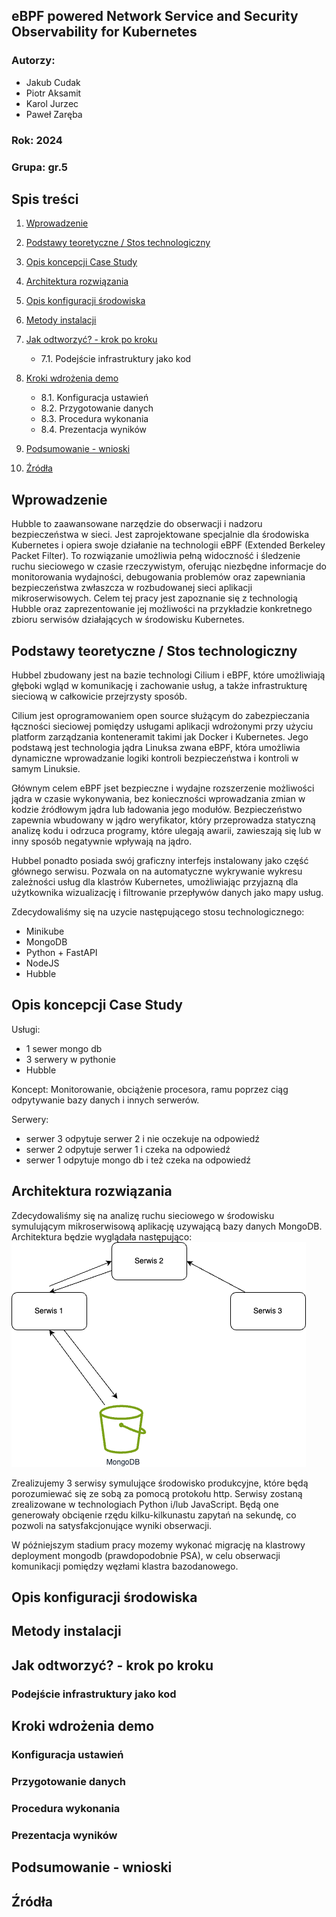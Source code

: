 

## eBPF powered Network Service and Security Observability for Kubernetes

### Autorzy:

- Jakub Cudak
- Piotr Aksamit
- Karol Jurzec
- Paweł Zaręba

### Rok: 2024
### Grupa: gr.5

## Spis treści

1. [Wprowadzenie](#wprowadzenie)
2. [Podstawy teoretyczne / Stos technologiczny](#podstawy-teoretyczne--stos-technologiczny)
3. [Opis koncepcji Case Study](#opis-koncepcji-case-study)




4. [Architektura rozwiązania](#architektura-rozwiązania)
5. [Opis konfiguracji środowiska](#opis-konfiguracji-środowiska)
6. [Metody instalacji](#metody-instalacji)
7. [Jak odtworzyć? - krok po kroku](#jak-odtworzyć---krok-po-kroku)
    - 7.1. Podejście infrastruktury jako kod
8. [Kroki wdrożenia demo](#kroki-wdrożenia-demo)
    - 8.1. Konfiguracja ustawień
    - 8.2. Przygotowanie danych
    - 8.3. Procedura wykonania
    - 8.4. Prezentacja wyników
9. [Podsumowanie - wnioski](#podsumowanie---wnioski)
10. [Źródła](#źródła)

## Wprowadzenie

Hubble to zaawansowane narzędzie do obserwacji i nadzoru bezpieczeństwa w sieci. Jest zaprojektowane specjalnie dla
środowiska Kubernetes i opiera swoje działanie na technologii eBPF (Extended Berkeley Packet Filter). To rozwiązanie
umożliwia pełną widoczność i śledzenie ruchu sieciowego w czasie rzeczywistym, oferując niezbędne informacje do
monitorowania wydajności, debugowania problemów oraz zapewniania bezpieczeństwa zwłaszcza w rozbudowanej sieci aplikacji
mikroserwisowych. Celem tej pracy jest zapoznanie się z technologią Hubble oraz zaprezentowanie jej możliwości na
przykładzie konkretnego zbioru serwisów działających w środowisku Kubernetes.

## Podstawy teoretyczne / Stos technologiczny

Hubbel zbudowany jest na bazie technologi Cilium i eBPF, które umożliwiają głęboki wgląd w komunikację i zachowanie usług, a także infrastrukturę sieciową w całkowicie przejrzysty sposób.

Cilium jest oprogramowaniem open source służącym do zabezpieczania łączności sieciowej pomiędzy usługami aplikacji wdrożonymi przy użyciu platform zarządzania konteneramit takimi jak Docker i Kubernetes. Jego podstawą jest technologia jądra Linuksa zwana eBPF, która umożliwia dynamiczne wprowadzanie logiki kontroli bezpieczeństwa i kontroli w samym Linuksie. 

Głównym celem eBPF jset bezpieczne i wydajne rozszerzenie możliwości jądra w czasie wykonywania, bez konieczności wprowadzania zmian w kodzie źródłowym jądra lub ładowania jego modułów. Bezpieczeństwo zapewnia wbudowany w jądro weryfikator, który przeprowadza statyczną analizę kodu i odrzuca programy, które ulegają awarii, zawieszają się lub w inny sposób negatywnie wpływają na jądro.

Hubbel ponadto posiada swój graficzny interfejs instalowany jako część głównego serwisu. Pozwala on na automatyczne wykrywanie wykresu zależności usług dla klastrów Kubernetes, umożliwiając przyjazną dla użytkownika wizualizację i filtrowanie przepływów danych jako mapy usług.


Zdecydowaliśmy się na uzycie następującego stosu technologicznego:
- Minikube
- MongoDB
- Python + FastAPI
- NodeJS
- Hubble

## Opis koncepcji Case Study

Usługi:
- 1 sewer mongo db
- 3 serwery w pythonie 
- Hubble 

Koncept:
Monitorowanie, obciążenie procesora, ramu poprzez ciąg odpytywanie bazy danych i innych serwerów. 

Serwery:
- serwer 3 odpytuje serwer 2 i nie oczekuje na odpowiedź
- serwer 2 odpytuje serwer 1 i czeka na odpowiedź
- serwer 1 odpytuje mongo db i też czeka na odpowiedź

## Architektura rozwiązania

Zdecydowaliśmy się na analizę ruchu sieciowego w środowisku symulującym mikroserwisową aplikację uzywającą bazy danych MongoDB.
Architektura będzie wyglądała następująco:
![architecture](img/arch_overview.png)

Zrealizujemy 3 serwisy symulujące środowisko produkcyjne, które będą porozumiewać się ze sobą za pomocą protokołu http.
Serwisy zostaną zrealizowane w technologiach Python i/lub JavaScript.
Będą one generowały obciąenie rzędu kilku-kilkunastu zapytań na sekundę,
co pozwoli na satysfakcjonujące wyniki obserwacji.

W późniejszym stadium pracy mozemy wykonać migrację na klastrowy deployment mongodb (prawdopodobnie PSA),
w celu obserwacji komunikacji pomiędzy węzłami klastra bazodanowego.

## Opis konfiguracji środowiska

## Metody instalacji

## Jak odtworzyć? - krok po kroku

### Podejście infrastruktury jako kod

## Kroki wdrożenia demo

### Konfiguracja ustawień

### Przygotowanie danych

### Procedura wykonania

### Prezentacja wyników

## Podsumowanie - wnioski

## Źródła
